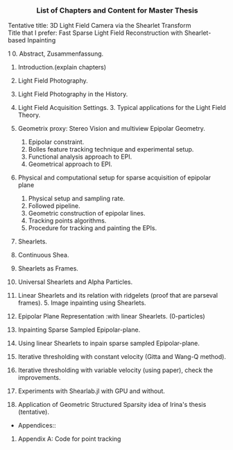 ### <center> List of Chapters and Content for Master Thesis </center>

Tentative title: 3D Light Field Camera via the Shearlet Transform  
Title that I prefer: Fast Sparse Light Field Reconstruction with Shearlet-based Inpainting

1
0. Abstract, Zusammenfassung.  
1. Introduction.(explain chapters)  
2. Light Field Photography. 
  1. Light Field Photography in the History.  
  2. Light Field Acquisition Settings.
	3. Typical applications for the Light Field Theory.
  4. Geometrix proxy: Stereo Vision and multiview Epipolar Geometry.
		1. Epipolar constraint.
		2. Bolles feature tracking technique and experimental setup.
		4. Functional analysis approach to EPI.
		5. Geometrical approach to EPI.
  5. Physical and computational setup for sparse acquisition of epipolar plane
		1. Physical setup and sampling rate.
		2. Followed pipeline.
		3. Geometric construction of epipolar lines.
		4. Tracking points algorithms.
		5. Procedure for tracking and painting the EPIs.
3. Shearlets.
	  
  1. Continuous Shea.  
  2. Shearlets as Frames.  
  3. Universal Shearlets and Alpha Particles.  
  4. Linear Shearlets and its relation with ridgelets (proof that are parseval frames).
	5. Image inpainting using Shearlets.
  5. Epipolar Plane Representation :with linear Shearlets. (0-particles)  
4. Inpainting Sparse Sampled Epipolar-plane.
  1. Using linear Shearlets to inpain sparse sampled Epipolar-plane.
  2. Iterative thresholding with constant velocity (Gitta and Wang-Q method).  
  3. Iterative thresholding with variable velocity (using paper), check the improvements.  
  4. Experiments with Shearlab.jl with GPU and without.  
5. Application of Geometric Structured Sparsity idea of Irina's thesis (tentative). 

- Appendices::
1. Appendix A: Code for point tracking

